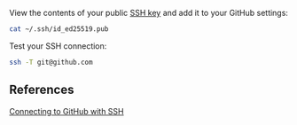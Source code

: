 View the contents of your public [SSH key](../ssh/ssh.md) and add it to your GitHub settings:
```bash
cat ~/.ssh/id_ed25519.pub
```

Test your SSH connection:
```bash
ssh -T git@github.com
```

## References
[Connecting to GitHub with SSH](https://docs.github.com/en/authentication/connecting-to-github-with-ssh)
